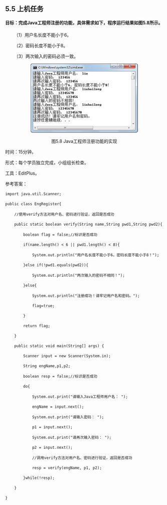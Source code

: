 ## 5.5  上机任务

#### 目标：完成Java工程师注册的功能，具体需求如下，程序运行结果如图5.8所示。

 

&emsp;&emsp;（1）用户名长度不能小于6。

&emsp;&emsp;（2）密码长度不能小于8。

&emsp;&emsp;（3）两次输入的密码必须一致。

<p align="center"><img  src="../../img/d5z/tu5.8.png"/></p>
<p align="center"> 图5.8  Java工程师注册功能的实现</p>  


时间：15分钟。


形式：每个学员独立完成，小组组长检查。

 

工具：EditPlus。

 

参考答案：


```
import java.util.Scanner;

public class EngRegister{

    //使用verify方法对用户名、密码进行验证，返回是否成功

    public static boolean verify(String name,String pwd1,String pwd2){

        boolean flag = false;//标识是否成功

        if(name.length() < 6 || pwd1.length() < 8){

       	 	System.out.println("用户名长度不能小于6，密码长度不能小于8！");

        }else if(!pwd1.equals(pwd2)){

        	System.out.println("两次输入的密码不相同！");

        }else{

        	System.out.println("注册成功！请牢记用户名和密码。");

        	flag=true;

        }

        return flag;

    }

    public static void main(String[] args) {

        Scanner input = new Scanner(System.in);

        String engName,p1,p2;

        boolean resp = false;//标识是否成功

        do{                      

            System.out.print("请输入Java工程师用户名： ");

            engName = input.next();

            System.out.print("请输入密码： ");

            p1 = input.next();

            System.out.print("请再次输入密码： ");

            p2 = input.next();

            //调用verify方法对用户名、密码进行验证，返回是否成功

            resp = verify(engName, p1, p2);              

        }while(!resp);

    }

}
```

